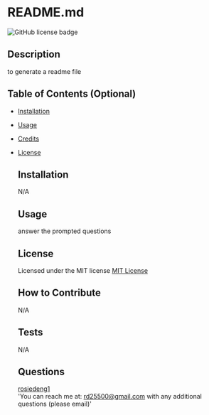 # README.md

  ![GitHub license badge](https://img.shields.io/badge/license-MIT-blue.svg)

  ## Description
  to generate a readme file

  ## Table of Contents (Optional)
- [Installation](#installation)
- [Usage](#usage)
- [Credits](#credits)
- [License](#license)

  ## Installation
  N/A

  ## Usage
  answer the prompted questions 

  ## License
  Licensed under the MIT license
  [MIT License](https://mit-license.org/)

  ## How to Contribute
  N/A

  ## Tests
  N/A

  ## Questions
  [rosiedeng1](https://github.com/rosiedeng1)  
  'You can reach me at: rd25500@gmail.com with any additional questions (please email)'


